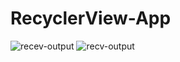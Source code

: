 # RecyclerView-App
![recev-output](https://user-images.githubusercontent.com/81187698/121399646-43740b80-c974-11eb-9df6-ef2e9de50e98.PNG)
![recv-output](https://user-images.githubusercontent.com/81187698/121399665-466efc00-c974-11eb-9992-b42c8ca49a93.PNG)
